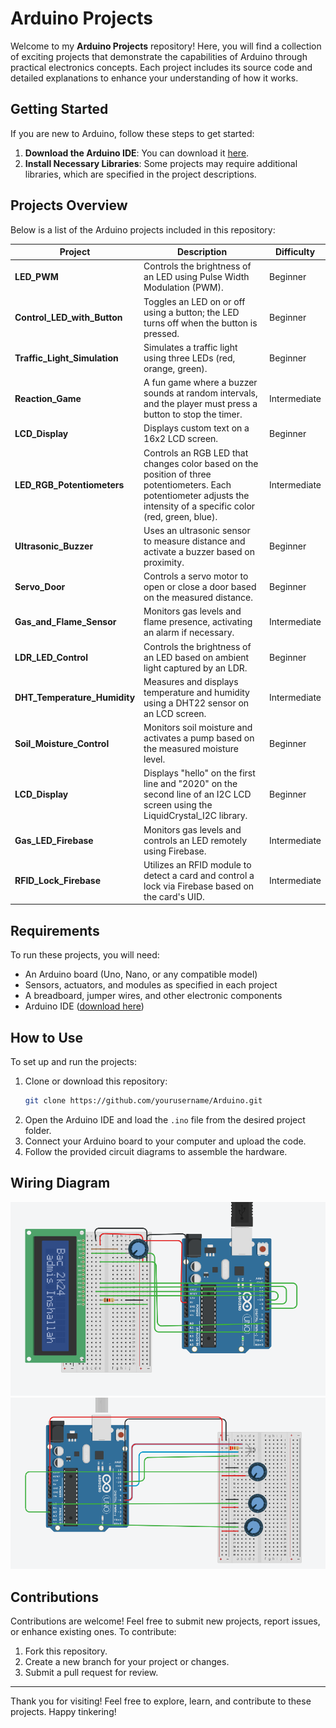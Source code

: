# Arduino Projects

Welcome to my **Arduino Projects** repository! Here, you will find a collection of exciting projects that demonstrate the capabilities of Arduino through practical electronics concepts. Each project includes its source code and detailed explanations to enhance your understanding of how it works.

## Getting Started

If you are new to Arduino, follow these steps to get started:

1. **Download the Arduino IDE**: You can download it [here](https://www.arduino.cc/en/software).
2. **Install Necessary Libraries**: Some projects may require additional libraries, which are specified in the project descriptions.

## Projects Overview

Below is a list of the Arduino projects included in this repository:

| Project                        | Description                                                          | Difficulty  |
|-------------------------------|----------------------------------------------------------------------|-------------|
| **LED_PWM**                   | Controls the brightness of an LED using Pulse Width Modulation (PWM). | Beginner    |
| **Control_LED_with_Button**   | Toggles an LED on or off using a button; the LED turns off when the button is pressed. | Beginner    |
| **Traffic_Light_Simulation**  | Simulates a traffic light using three LEDs (red, orange, green).     | Beginner    |
| **Reaction_Game**             | A fun game where a buzzer sounds at random intervals, and the player must press a button to stop the timer. | Intermediate |
| **LCD_Display**               | Displays custom text on a 16x2 LCD screen. | Beginner    |
| **LED_RGB_Potentiometers**    | Controls an RGB LED that changes color based on the position of three potentiometers. Each potentiometer adjusts the intensity of a specific color (red, green, blue). | Intermediate |
| **Ultrasonic_Buzzer**         | Uses an ultrasonic sensor to measure distance and activate a buzzer based on proximity. | Beginner    |
| **Servo_Door**                | Controls a servo motor to open or close a door based on the measured distance. | Beginner    |
| **Gas_and_Flame_Sensor**      | Monitors gas levels and flame presence, activating an alarm if necessary. | Intermediate |
| **LDR_LED_Control**           | Controls the brightness of an LED based on ambient light captured by an LDR. | Beginner    |
| **DHT_Temperature_Humidity**  | Measures and displays temperature and humidity using a DHT22 sensor on an LCD screen. | Intermediate |
| **Soil_Moisture_Control**     | Monitors soil moisture and activates a pump based on the measured moisture level. | Beginner |
| **LCD_Display**               | Displays "hello" on the first line and "2020" on the second line of an I2C LCD screen using the LiquidCrystal_I2C library. | Beginner      |
| **Gas_LED_Firebase**          | Monitors gas levels and controls an LED remotely using Firebase.    | Intermediate |
| **RFID_Lock_Firebase**         | Utilizes an RFID module to detect a card and control a lock via Firebase based on the card's UID. | Intermediate |


## Requirements

To run these projects, you will need:

- An Arduino board (Uno, Nano, or any compatible model)
- Sensors, actuators, and modules as specified in each project
- A breadboard, jumper wires, and other electronic components
- Arduino IDE ([download here](https://www.arduino.cc/en/software))

## How to Use

To set up and run the projects:

1. Clone or download this repository:
    ```bash
    git clone https://github.com/yourusername/Arduino.git
    ```
2. Open the Arduino IDE and load the `.ino` file from the desired project folder.
3. Connect your Arduino board to your computer and upload the code.
4. Follow the provided circuit diagrams to assemble the hardware.

## Wiring Diagram
![Wiring Diagram for LCD](./images/cablagelcd.png)
![Wiring Diagram for LED_RGB_Potentiometers_](./images/RGB_LED.png)

## Contributions

Contributions are welcome! Feel free to submit new projects, report issues, or enhance existing ones. To contribute:

1. Fork this repository.
2. Create a new branch for your project or changes.
3. Submit a pull request for review.

---

Thank you for visiting! Feel free to explore, learn, and contribute to these projects. Happy tinkering!
